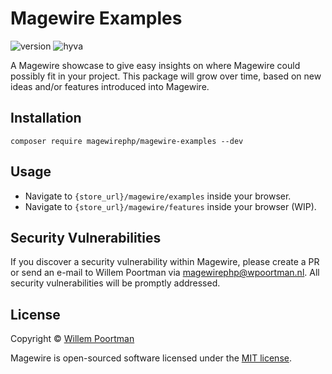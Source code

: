 # Magewire Examples
![version](https://img.shields.io/badge/Version-1.0.0-blue)
![hyva](https://img.shields.io/badge/Hyva_Themes-Only-1abc9c)

A Magewire showcase to give easy insights on where Magewire could possibly fit in your project. This
package will grow over time, based on new ideas and/or features introduced into Magewire.

## Installation
```
composer require magewirephp/magewire-examples --dev
```

## Usage
- Navigate to ```{store_url}/magewire/examples``` inside your browser.
- Navigate to ```{store_url}/magewire/features``` inside your browser (WIP).

## Security Vulnerabilities
If you discover a security vulnerability within Magewire, please create a PR or send an e-mail to Willem Poortman via [magewirephp@wpoortman.nl](mailto:magewirephp@wpoortman.nl). All security vulnerabilities will be promptly addressed.

## License
Copyright © [Willem Poortman](https://github.com/wpoortman)

Magewire is open-sourced software licensed under the [MIT license](LICENSE.md).
